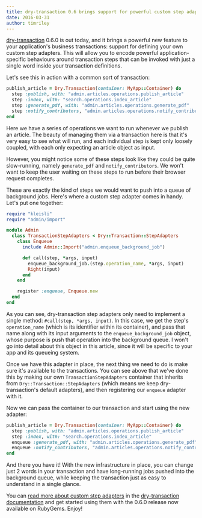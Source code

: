 ```yaml
---
title: dry-transaction 0.6 brings support for powerful custom step adapters
date: 2016-03-31
author: timriley
---
```


[dry-transaction](http://dry-rb.org/gems/dry-transaction) 0.6.0 is out today, and it brings a powerful new feature to your application's business transactions: support for defining your own custom step adapters. This will allow you to encode powerful application-specific behaviours around transaction steps that can be invoked with just a single word inside your transaction definitions.

Let's see this in action with a common sort of transaction:

```ruby
publish_article = Dry.Transaction(container: MyApp::Container) do
  step :publish, with: "admin.articles.operations.publish_article"
  step :index, with: "search.operations.index_article"
  step :generate_pdf, with: "admin.articles.operations.generate_pdf"
  step :notify_contributors, "admin.articles.operations.notify_contributors"
end
```

Here we have a series of operations we want to run whenever we publish an article. The beauty of managing them via a transaction here is that it's very easy to see what will run, and each individual step is kept only loosely coupled, with each only expecting an article object as input.

However, you might notice some of these steps look like they could be quite slow-running, namely `generate_pdf` and `notify_contributors`. We won't want to keep the user waiting on these steps to run before their browser request completes.

These are exactly the kind of steps we would want to push into a queue of background jobs. Here's where a custom step adapter comes in handy. Let's put one together:

```ruby
require "kleisli"
require "admin/import"

module Admin
  class TransactionStepAdapters < Dry::Transaction::StepAdapters
    class Enqueue
      include Admin::Import("admin.enqueue_background_job")

      def call(step, *args, input)
        enqueue_background_job.(step.operation_name, *args, input)
        Right(input)
      end
    end

    register :enqueue, Enqueue.new
  end
end
```

As you can see, dry-transaction step adapters only need to implement a single method: `#call(step, *args, input)`. In this case, we get the step's `operation_name` (which is its identifier within its container), and pass that name along with its input arguments to the `enqueue_background_job` object, whose purpose is push that operation into the background queue. I won't go into detail about this object in this article, since it will be specific to your app and its queueing system.

Once we have this adapter in place, the next thing we need to do is make sure it's available to the transactions. You can see above that we've done this by making our own `TransactionStepAdapters` container that inherits from `Dry::Transaction::StepAdapters` (which means we keep dry-transaction's default adapters), and then registering our `enqueue` adapter with it.

Now we can pass the container to our transaction and start using the new adapter:

```ruby
publish_article = Dry.Transaction(container: MyApp::Container) do
  step :publish, with: "admin.articles.operations.publish_article"
  step :index, with: "search.operations.index_article"
  enqueue :generate_pdf, with: "admin.articles.operations.generate_pdf"
  enqueue :notify_contributors, "admin.articles.operations.notify_contributors"
end
```

And there you have it! With the new infrastructure in place, you can change just 2 words in your transaction and have long-running jobs pushed into the background queue, while keeping the transaction just as easy to understand in a single glance.

You can [read more about custom step adapters](http://dry-rb.org/gems/dry-transaction/custom-step-adapters/) in the [dry-transaction documentation](http://dry-rb.org/gems/dry-transaction/) and get started using them with the 0.6.0 release now available on RubyGems. Enjoy!
